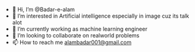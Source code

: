 - 👋 Hi, I’m @Badar-e-alam
- 👀 I’m interested in Artificial intelligence especially in image cuz its talk alot
- 🌱 I’m currently working as machine learning engineer  
- 💞️ I’m looking to collaborate on realworld problems 
- 📫 How to reach me alambadar001@gmail.com

<!---
Badar-e-alam/Badar-e-alam is a ✨ special ✨ repository because its `README.md` (this file) appears on your GitHub profile.
You can click the Preview link to take a look at your changes.
--->
